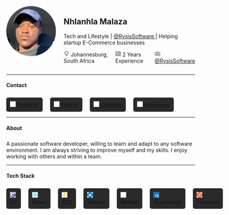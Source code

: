 <section style="width: 100%; display: flex; gap: 20px;">
   <div class="wraapper">
      <img src="./pro.png" alt="Profile Image" />
   </div>
   <div class="wraapper">
      <h1>Nhlanhla Malaza</h1>
      <p>Tech and Lifestyle
         | <a
            href="https://instagram.com/rysissoftware"
            target="_blank"
            rel="noreferrer"
            aria-label="Current employer"
            >
               @RysisSoftware
         </a>
         | Helping startup E-Commerce businesses
      </p>
      <p style="display: flex;
         flex-direction: row;
         gap: 20px;">
         <span class="icon">
            <img style="width: 15px;" src="./icon/geo-alt-fill.svg" alt="Icon"/>
            Johannesburg, South Africa
         </span>
         <span class="icon">
            <img style="width: 15px;" src="./icon/terminal-fill.svg" alt="Icon"/>
            2 Years Experience
         </span>
         <span class="icon">
            <img style="width: 15px;" src="./icon/briefcase-fill.svg" alt="Icon"/>
            <a
               href="https://instagram.com/rysissoftware"
               target="_blank"
               rel="noreferrer"
               aria-label="Current employer"
            >
               @RysisSoftware
            </a>
         </span>
      </p>
   </div>
</section>

---

<section class="contact">
   <h4 style="margin-bottom: 25px">Contact</h4>
   <div style="display: flex; gap: 20px;">
      <span
         style="background-color: #2a2a2a;
            padding: 10px;
            border-radius: 5px;
            font-weight: bold;
            text-decoration: none;">
         <a
            href="https://njmportfolio.vercel.app/"
            target="_blank"
            rel="noreferrer"
            aria-label="Portfolio Website"
         >
            <img style="width: 15px; background-color: #2a2a2a;" src="./icon/globe-europe-africa.svg" alt="Icon"/>
            Portfolio
         </a>
      </span>
      <span style="background-color: #2a2a2a;
            padding: 10px;
            border-radius: 5px;
            font-weight: bold;
            text-decoration: none;">
         <a
            href="https://twitter.com/nhlanhlamalaza_"
            target="_blank"
            rel="noreferrer"
            aria-label="Portfolio Website"
         >
            <img style="width: 15px; background-color: #2a2a2a;" src="./icon/twitter.svg" alt="Icon"/>
            Twitter
         </a>
      </span>
      <span style="background-color: #2a2a2a;
            padding: 10px;
            border-radius: 5px;
            font-weight: bold;
            text-decoration: none;">
         <a
            href="https://www.linkedin.com/in/njmalaza/"
            target="_blank"
            rel="noreferrer"
            aria-label="Portfolio Website"
         >
            <img style="width: 15px; background-color: #2a2a2a;" src="./icon/linkedin.svg" alt="Icon"/>
            LinkedIn
         </a>
      </span>
      <span style="background-color: #2a2a2a;
            padding: 10px;
            border-radius: 5px;
            font-weight: bold;
            text-decoration: none;">
         <a
            href="https://www.instagram.com/nhlanhlamalaza_/"
            target="_blank"
            rel="noreferrer"
            aria-label="Portfolio Website"
         >
            <img style="width: 15px; background-color: #2a2a2a;" src="./icon/instagram.svg" alt="Icon"/>
            Instagram
         </a>
      </span>
   </div>
</section>

---

<section>
   <h4 style="margin-bottom: 25px">About</h4>
   A passionate software developer, willing to learn and adapt to any software environment. I am always striving to improve myself and my skills. I enjoy working with others and within a team.
</section>

---

<section>
   <h4 style="margin-bottom: 25px">Tech Stack</h4>
   <div style="display: flex; gap: 20px;">
      <span style="background-color: #2a2a2a; 
               padding: 10px; 
               border-radius: 5px;
               font-weight: bold;
               text-decoration: none;">
            <img 
               style="width: 15px; background-color: #2a2a2a;" 
               src="./icon/csharp.svg" 
               alt="Icon"
            />
            C#
         </span>
         <span style="background-color: #2a2a2a; 
               padding: 10px; 
               border-radius: 5px;
               font-weight: bold;
               text-decoration: none;">
            <img 
               style="width: 15px; background-color: #2a2a2a;" 
               src="./icon/react.svg" 
               alt="Icon"
            />
            React
         </span>
         <span style="background-color: #2a2a2a; 
               padding: 10px; 
               border-radius: 5px;
               font-weight: bold;
               text-decoration: none;">
            <img 
               style="width: 15px; background-color: #2a2a2a;" 
               src="./icon/sql.svg" 
               alt="Icon"
            />
            SQL
         </span>
         <span style="background-color: #2a2a2a; 
               padding: 10px; 
               border-radius: 5px;
               font-weight: bold;
               text-decoration: none;">
            <img 
               style="width: 15px; background-color: #2a2a2a;" 
               src="./icon/docker.svg" 
               alt="Icon"
            />
            Docker
         </span>
         <span style="background-color: #2a2a2a; 
               padding: 10px; 
               border-radius: 5px;
               font-weight: bold;
               text-decoration: none;">
            <img 
               style="width: 15px; background-color: #2a2a2a;" 
               src="./icon/github.svg" 
               alt="Icon"
            />
            GitHub
         </span>
         <span style="background-color: #2a2a2a; 
               padding: 10px; 
               border-radius: 5px;
               font-weight: bold;
               text-decoration: none;">
            <img 
               style="width: 15px; background-color: #2a2a2a;" 
               src="./icon/typescript.svg" 
               alt="Icon"
            />
            TypeScript
         </span>
         <span style="background-color: #2a2a2a; 
               padding: 10px; 
               border-radius: 5px;
               font-weight: bold;
               text-decoration: none;">
            <img 
               style="width: 15px; background-color: #2a2a2a;" 
               src="./icon/postman.svg" 
               alt="Icon"
            />
            Postman
         </span>
      </div>
</section>
